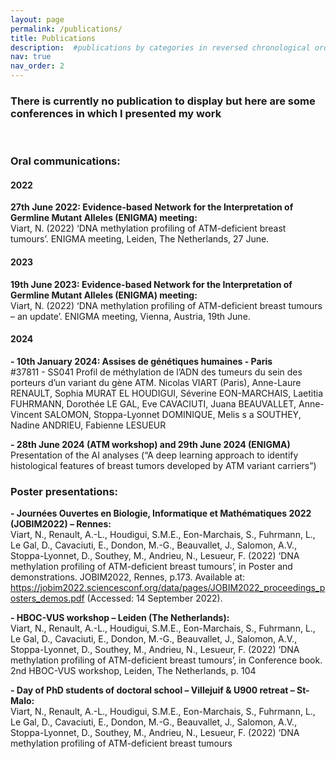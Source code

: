 ```yaml
---
layout: page
permalink: /publications/
title: Publications
description:  #publications by categories in reversed chronological order. generated by jekyll-scholar.
nav: true
nav_order: 2
---
```


### There is currently no publication to display but here are some conferences in which I presented my work  
<br>
  
### Oral communications:

#### 2022
**27th June 2022: Evidence-based Network for the Interpretation of Germline Mutant Alleles (ENIGMA) meeting:**\
Viart, N. (2022) ‘DNA methylation profiling of ATM-deficient breast tumours’. ENIGMA meeting, Leiden, The Netherlands, 27 June.

#### 2023

**19th June 2023: Evidence-based Network for the Interpretation of Germline Mutant Alleles (ENIGMA) meeting:**\
Viart, N. (2022) ‘DNA methylation profiling of ATM-deficient breast tumours – an update’. ENIGMA meeting, Vienna, Austria, 19th June.

#### 2024
**- 10th January 2024: Assises de génétiques humaines - Paris**\
#37811 - SS041 Profil de méthylation de l’ADN des tumeurs du sein des porteurs d’un variant du gène ATM. Nicolas VIART (Paris), Anne-Laure RENAULT, Sophia MURAT EL HOUDIGUI, Séverine EON-MARCHAIS, Laetitia FUHRMANN, Dorothée LE GAL, Eve CAVACIUTI, Juana BEAUVALLET, Anne-Vincent SALOMON, Stoppa-Lyonnet DOMINIQUE, Melis s a SOUTHEY, Nadine ANDRIEU, Fabienne LESUEUR

**- 28th June 2024 (ATM workshop) and 29th June 2024 (ENIGMA)**\
Presentation of the AI analyses (“A deep learning approach to identify histological features of breast tumors developed by ATM variant carriers”)


### Poster presentations:

**- Journées Ouvertes en Biologie, Informatique et Mathématiques 2022 (JOBIM2022) – Rennes:**\
Viart, N., Renault, A.-L., Houdigui, S.M.E., Eon-Marchais, S., Fuhrmann, L., Le Gal, D., Cavaciuti, E., Dondon, M.-G., Beauvallet, J., Salomon, A.V., Stoppa-Lyonnet, D., Southey, M., Andrieu, N., Lesueur, F. (2022) ‘DNA methylation profiling of ATM-deficient breast tumours’, in Poster and demonstrations. JOBIM2022, Rennes, p.173. Available at: https://jobim2022.sciencesconf.org/data/pages/JOBIM2022_proceedings_posters_demos.pdf (Accessed: 14 September 2022).

**- HBOC-VUS workshop – Leiden (The Netherlands):**\
Viart, N., Renault, A.-L., Houdigui, S.M.E., Eon-Marchais, S., Fuhrmann, L., Le Gal, D., Cavaciuti, E., Dondon, M.-G., Beauvallet, J., Salomon, A.V., Stoppa-Lyonnet, D., Southey, M., Andrieu, N., Lesueur, F. (2022) ‘DNA methylation profiling of ATM-deficient breast tumours’, in Conference book. 2nd HBOC-VUS workshop, Leiden, The Netherlands, p. 104

**- Day of PhD students of doctoral school – Villejuif & U900 retreat – St-Malo:**\
Viart, N., Renault, A.-L., Houdigui, S.M.E., Eon-Marchais, S., Fuhrmann, L., Le Gal, D., Cavaciuti, E., Dondon, M.-G., Beauvallet, J., Salomon, A.V., Stoppa-Lyonnet, D., Southey, M., Andrieu, N., Lesueur, F. (2022) ‘DNA 
methylation profiling of ATM-deficient breast tumours


<!-- _pages/publications.md -->



<!-- {% if site.search_enabled %}
<input type="text" id="bibsearch" spellcheck="false" autocomplete="off" class="search bibsearch-form-input" placeholder="Type to filter">
{% endif %}

<div class="publications">
{% bibliography %}
</div>
 -->
